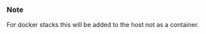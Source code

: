 <!-- post: -->


### Note

For docker stacks this will be added to the host not as a container.




